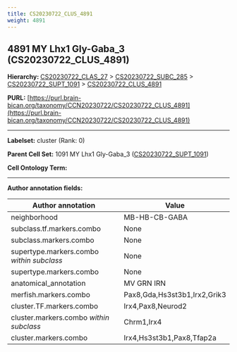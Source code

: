 ```yaml
---
title: CS20230722_CLUS_4891
weight: 4891
---
```

## 4891 MY Lhx1 Gly-Gaba_3 (CS20230722_CLUS_4891)
<b>Hierarchy: </b>
[CS20230722_CLAS_27](../CS20230722_CLAS_27) >
[CS20230722_SUBC_285](../CS20230722_SUBC_285) >
[CS20230722_SUPT_1091](../CS20230722_SUPT_1091) >
[CS20230722_CLUS_4891](../CS20230722_CLUS_4891)

**PURL:** [https://purl.brain-bican.org/taxonomy/CCN20230722/CS20230722_CLUS_4891](https://purl.brain-bican.org/taxonomy/CCN20230722/CS20230722_CLUS_4891)

---


**Labelset:** cluster (Rank: 0)

**Parent Cell Set:** 1091 MY Lhx1 Gly-Gaba_3 ([CS20230722_SUPT_1091](../CS20230722_SUPT_1091))



**Cell Ontology Term:** 

[MARKER GENES.]: #


---

[TRANSFERRED ANNOTATIONS.]: #


[AUTHOR ANNOTATION FIELDS.]: #


**Author annotation fields:**

| Author annotation | Value |
|-------------------|-------|
|neighborhood|MB-HB-CB-GABA|
|subclass.tf.markers.combo|None|
|subclass.markers.combo|None|
|supertype.markers.combo _within subclass_|None|
|supertype.markers.combo|None|
|anatomical_annotation|MV GRN IRN|
|merfish.markers.combo|Pax8,Gda,Hs3st3b1,Irx2,Grik3|
|cluster.TF.markers.combo|Irx4,Pax8,Neurod2|
|cluster.markers.combo _within subclass_|Chrm1,Irx4|
|cluster.markers.combo|Irx4,Hs3st3b1,Pax8,Tfap2a|
